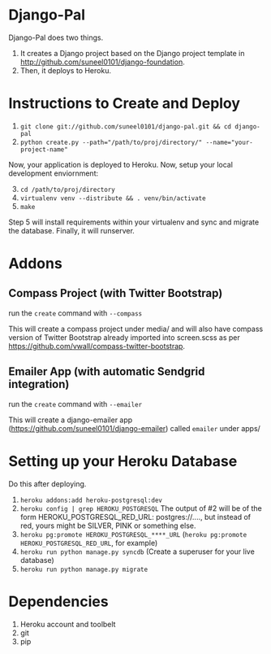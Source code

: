 Django-Pal
==========
Django-Pal does two things.

1. It creates a Django project based on the Django project template in http://github.com/suneel0101/django-foundation.
2. Then, it deploys to Heroku.

Instructions to Create and Deploy
===========

1. `git clone git://github.com/suneel0101/django-pal.git && cd django-pal`
2. `python create.py --path="/path/to/proj/directory/" --name="your-project-name"`

Now, your application is deployed to Heroku. Now, setup your local development enviornment:

3. `cd /path/to/proj/directory`
4. `virtualenv venv --distribute && . venv/bin/activate`
5. `make`

Step 5 will install requirements within your virtualenv and sync and migrate the database. Finally, it will runserver.

Addons
============

## Compass Project (with Twitter Bootstrap)

run the `create` command with `--compass`

This will create a compass project under media/ and will also have compass version of Twitter Bootstrap already imported into screen.scss as per https://github.com/vwall/compass-twitter-bootstrap.

## Emailer App (with automatic Sendgrid integration)

run the `create` command with `--emailer`

This will create a django-emailer app (https://github.com/suneel0101/django-emailer) called `emailer` under apps/

Setting up your Heroku Database
============
Do this after deploying.

1. `heroku addons:add heroku-postgresql:dev`
2. `heroku config | grep HEROKU_POSTGRESQL`
The output of #2 will be of the form HEROKU_POSTGRESQL_RED_URL: postgres://...., but instead of red, yours might be SILVER, PINK or something else.
3. `heroku pg:promote HEROKU_POSTGRESQL_****_URL` (`heroku pg:promote HEROKU_POSTGRESQL_RED_URL`, for example)
4. `heroku run python manage.py syncdb` (Create a superuser for your live database)
5. `heroku run python manage.py migrate`


Dependencies
============

1. Heroku account and toolbelt
2. git
3. pip